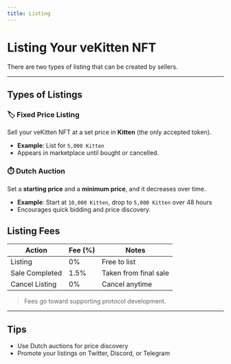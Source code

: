 ```yaml
---
title: Listing
---
```


# Listing Your veKitten NFT

There are two types of listing that can be created by sellers.

---

## Types of Listings

### 🏷️ Fixed Price Listing

Sell your veKitten NFT at a set price in **Kitten** (the only accepted token).

- **Example**: List for `5,000 Kitten`
- Appears in marketplace until bought or cancelled.

### ⏱️ Dutch Auction

Set a **starting price** and a **minimum price**, and it decreases over time.

- **Example**: Start at `10,000 Kitten`, drop to `5,000 Kitten` over 48 hours
- Encourages quick bidding and price discovery.


## Listing Fees

| Action         | Fee (%) | Notes                      |
|----------------|---------|----------------------------|
| Listing        | 0%      | Free to list               |
| Sale Completed | 1.5%      | Taken from final sale      |
| Cancel Listing | 0%      | Cancel anytime              |

> Fees go toward supporting protocol development.

---

## Tips

- Use Dutch auctions for price discovery
- Promote your listings on Twitter, Discord, or Telegram


